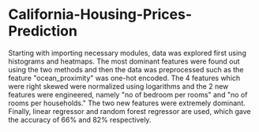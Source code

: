 # California-Housing-Prices-Prediction

Starting with importing necessary modules, data was explored first using histograms and heatmaps. The most dominant features were found out using the two methods and then the data was preprocessed such as the feature "ocean_proximity" was one-hot encoded. The 4 features which were right skewed were normalized using logarithms and the 2 new features were engineered, namely "no of bedroom per rooms" and "no of rooms per households." The two new features were extremely dominant. Finally, linear regressor and random forest regressor are used, which gave the accuracy of 66% and 82% respectively.
